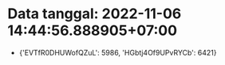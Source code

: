 # Data tanggal: 2022-11-06 14:44:56.888905+07:00

* {'EVTfR0DHUWofQZuL': 5986, 'HGbtj4Of9UPvRYCb': 6421}
